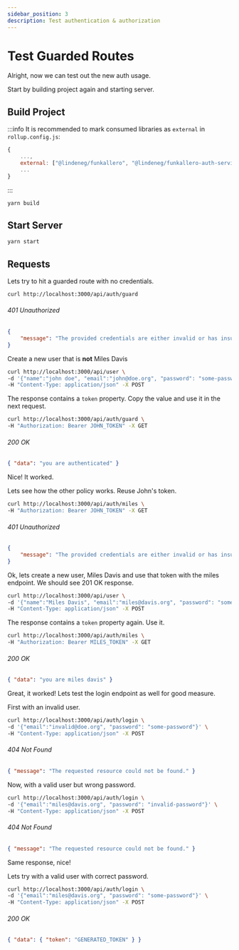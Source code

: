 ```yaml
---
sidebar_position: 3
description: Test authentication & authorization
---
```


# Test Guarded Routes

Alright, now we can test out the new auth usage.

Start by building project again and starting server.

## Build Project

:::info
It is recommended to mark consumed libraries as `external` in `rollup.config.js`:

```js
{
    ...,
    external: ["@lindeneg/funkallero", "@lindeneg/funkallero-auth-service", "zod"],
    ...
}
```

:::

```bash
yarn build
```

## Start Server

```bash
yarn start
```

## Requests

Lets try to hit a guarded route with no credentials.

```bash
curl http://localhost:3000/api/auth/guard
```

###### 401 Unauthorized

```json
{
    "message": "The provided credentials are either invalid or has insufficient privilege to perform the requested action."
}
```

Create a new user that is **not** Miles Davis

```bash
curl http://localhost:3000/api/user \
-d '{"name":"john doe", "email":"john@doe.org", "password": "some-password"}' \
-H "Content-Type: application/json" -X POST
```

The response contains a `token` property. Copy the value and use it in the next request.

```bash
curl http://localhost:3000/api/auth/guard \
-H "Authorization: Bearer JOHN_TOKEN" -X GET
```

###### 200 OK

```json
{ "data": "you are authenticated" }
```

Nice! It worked.

Lets see how the other policy works. Reuse John's token.

```bash
curl http://localhost:3000/api/auth/miles \
-H "Authorization: Bearer JOHN_TOKEN" -X GET
```

###### 401 Unauthorized

```json
{
    "message": "The provided credentials are either invalid or has insufficient privilege to perform the requested action."
}
```

Ok, lets create a new user, Miles Davis and use that token with the miles endpoint. We should see 201 OK response.

```bash
curl http://localhost:3000/api/user \
-d '{"name":"Miles Davis", "email":"miles@davis.org", "password": "some-password"}' \
-H "Content-Type: application/json" -X POST
```

The response contains a `token` property again. Use it.

```bash
curl http://localhost:3000/api/auth/miles \
-H "Authorization: Bearer MILES_TOKEN" -X GET
```

###### 200 OK

```json
{ "data": "you are miles davis" }
```

Great, it worked! Lets test the login endpoint as well for good measure.

First with an invalid user.

```bash
curl http://localhost:3000/api/auth/login \
-d '{"email":"invalid@doe.org", "password": "some-password"}' \
-H "Content-Type: application/json" -X POST
```

###### 404 Not Found

```json
{ "message": "The requested resource could not be found." }
```

Now, with a valid user but wrong password.

```bash
curl http://localhost:3000/api/auth/login \
-d '{"email":"miles@davis.org", "password": "invalid-password"}' \
-H "Content-Type: application/json" -X POST
```

###### 404 Not Found

```json
{ "message": "The requested resource could not be found." }
```

Same response, nice!

Lets try with a valid user with correct password.

```bash
curl http://localhost:3000/api/auth/login \
-d '{"email":"miles@davis.org", "password": "some-password"}' \
-H "Content-Type: application/json" -X POST
```

###### 200 OK

```json
{ "data": { "token": "GENERATED_TOKEN" } }
```
